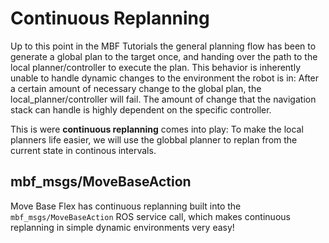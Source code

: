# Continuous Replanning

Up to this point in the MBF Tutorials the general planning flow has been to generate a global plan to the target once, and handing over the path to the local planner/controller to execute the plan. This behavior is inherently unable to handle dynamic changes to the environment the robot is in: After a certain amount of necessary change to the global plan, the local_planner/controller will fail. The amount of change that the navigation stack can handle is highly dependent on the specific controller.

This is were **continuous replanning** comes into play: To make the local planners life easier, we will use the globbal planner to replan from the current state in continous intervals.

## mbf_msgs/MoveBaseAction

Move Base Flex has continuous replanning built into the `mbf_msgs/MoveBaseAction` ROS service call, which makes continuous replanning in simple dynamic environments very easy!